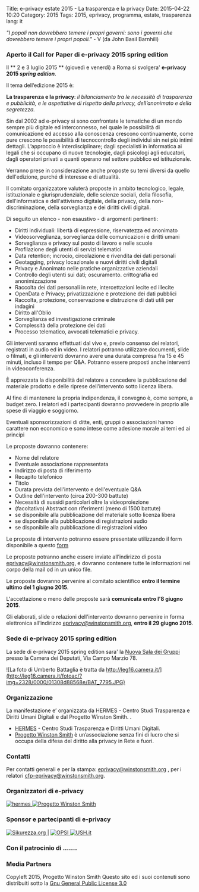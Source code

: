Title: e-privacy estate 2015 - La trasparenza e la privacy
Date: 2015-04-22 10:20
Category: 2015
Tags: 2015, eprivacy, programma, estate, trasparenza
lang: it

_"I popoli non dovrebbero temere i propri governi: sono i governi che dovrebbero temere i propri popoli."_ - V (da John Basil Barnhill)

### Aperto il Call for Paper di e-privacy 2015 spring edition

Il ** 2 e 3 luglio 2015 ** (giovedì e venerdì) a Roma si svolgera' **e-privacy 2015 _spring edition_**.

Il tema dell‘edizione 2015 è:

**La trasparenza e la privacy**: _il bilanciamento tra le necessità di trasparenza e pubblicità, e le aspettative di rispetto della privacy, dell’anonimato e della segretezza._

Sin dal 2002 ad e-privacy si sono confrontate le tematiche di un mondo sempre più digitale ed interconnesso, nel quale le possibilità di comunicazione ed accesso alla conoscenza crescono continuamente, come pure crescono le possibilità di tecnocontrollo degli individui sin nei più intimi dettagli. L’approccio è interdisciplinare; dagli specialisti in informatica ai legali che si occupano di nuove tecnologie, dagli psicologi agli educatori, dagli operatori privati a quanti operano nel settore pubblico ed istituzionale.

Verranno prese in considerazione anche proposte su temi diversi da quello dell'edizione, purché di interesse e di attualità.

Il comitato organizzatore valuterà proposte in ambito tecnologico, legale, istituzionale e giurisprudenziale, delle
scienze sociali, della filosofia, dell'informatica e dell'attivismo digitale, della privacy, della non-discriminazione,
della sorveglianza e dei diritti civili digitali.

Di seguito un elenco - non esaustivo - di argomenti pertinenti:

 - Diritti individuali: libertà di espressione, riservatezza ed anonimato
 - Videosorveglianza, sorveglianza delle comunicazioni e diritti umani
 - Sorveglianza e privacy sul posto di lavoro e nelle scuole
 - Profilazione degli utenti di servizi telematici
 - Data retention; incrocio, circolazione e rivendita dei dati personali
 - Geotagging, privacy locazionale e nuovi diritti civili digitali
 - Privacy e Anonimato nelle pratiche organizzative aziendali
 - Controllo degli utenti sui dati; oscuramento. crittografia ed anonimizzazione
 - Raccolta dei dati personali in rete, intercettazioni lecite ed illecite
 - OpenData e Privacy; privatizzazione e protezione dei dati pubblici
 - Raccolta, protezione, conservazione e distruzione di dati utili per indagini
 - Diritto all'Oblio
 - Sorveglianza ed investigazione criminale
 - Complessità della protezione dei dati
 - Processo telematico, avvocati telematici e privacy.

Gli interventi saranno effettuati dal vivo e, previo consenso dei relatori, registrati in audio ed in video. I relatori potranno utilizzare documenti, slide o filmati, e gli interventi dovranno avere una durata compresa fra 15 e 45 minuti, incluso il tempo per Q&A. Potranno essere proposti anche interventi in videoconferenza.

È apprezzata la disponibilità del relatore a concedere la pubblicazione del materiale prodotto e delle riprese
dell’intervento sotto licenza libera.

Al fine di mantenere la propria indipendenza, il convegno è, come sempre, a budget zero. 
I relatori ed i partecipanti dovranno provvedere in proprio alle spese di viaggio e soggiorno. 

Eventuali sponsorizzazioni di ditte, enti, gruppi o associazioni hanno carattere non economico
e sono intese come adesione morale ai temi ed ai principi

Le proposte dovranno contenere:

 - Nome del relatore
 - Eventuale associazione rappresentata
 - Indirizzo di posta di riferimento
 - Recapito telefonico
 - Titolo
 - Durata prevista dell'intervento e dell'eventuale Q&A
 - Outline dell'intervento (circa 200-300 battute)
 - Necessità di sussidi particolari oltre la videoproiezione
 - (facoltativo) Abstract con riferimenti (meno di 1500 battute)
 - se disponibile alla pubblicazione del materiale sotto licenza libera
 - se disponibile alla pubblicazione di registrazioni audio
 - se disponibile alla pubblicazione di registrazioni video



Le proposte di intervento potranno essere presentate utilizzando il form disponibile a questo [form](http://j.mp/call-eprivacy-2015)

Le proposte potranno anche essere inviate all’indirizzo di posta [ eprivacy@winstonsmith.org](mailto:eprivacy@winstonsmith.org), e dovranno contenere tutte le informazioni nel corpo della mail od in un unico file.

Le proposte dovranno pervenire al comitato scientifico **entro il termine ultimo del 1 giugno 2015**.

L'accettazione o meno delle proposte sarà **comunicata entro l'8 giugno 2015**.

Gli elaborati, slide o relazioni dell'intervento dovranno pervenire in forma elettronica all’indirizzo [ eprivacy@winstonsmith.org](mailto:eprivacy@winstonsmith.org), **entro il 29 giugno 2015**.


### Sede di e-privacy 2015 spring edition


La sede di e-privacy 2015 spring edition sara' la [ Nuova Sala dei Gruppi ](http://leg16.camera.it/585?raccolta=1082&rcgrp=Altri+Palazzi&Altri+Palazzi+%2F+Palazzo+dei+Gruppi+) presso la Camera dei Deputati, Via Campo Marzio 78.

![La foto di Umberto Battaglia è tratta da http://leg16.camera.it/](http://leg16.camera.it/fotoac/?img=2328/0000/01308d88568e/BAT_7795.JPG)

### Organizzazione

La manifestazione e’ organizzata da HERMES - Centro Studi Trasparenza e Diritti Umani Digitali e dal Progetto Winston Smith. .

 - [HERMES](http://logioshermes.org/) \- Centro Studi Trasparenza e Diritti Umani Digitali.
 - [Progetto Winston Smith](http://pws.winstonsmith.org/) è un’associazione senza fini di lucro che si occupa della difesa del diritto alla privacy in Rete e fuori.

### Contatti

Per contatti generali e per la stampa: [eprivacy@winstonsmith.org](mailto:eprivacy@winstonsmith.org) , per i relatori [cfp-eprivacy@winstonsmith.org](mailto:cfp-eprivacy@winstonsmith.org).

### Organizzatori di e-privacy

[ ![hermes]({filename}/images/logo/hermes.png) ](http://www.logioshermes.org)   [ ![Progetto Winston Smith](images/logo/pws.png) ](http://pws.winstonsmith.org)

### Sponsor e partecipanti di e-privacy

[ ![Sikurezza.org]({filename}/images/logo/sikurezza.gif) ](http://www.sikurezza.org) |  [ ![OPSI]({filename}/images/logo/opsi.jpg) ](http://opsi.aipnet.it/)
[ ![USH.it]({filename}/images/logo/ush.jpg)  ](http://www.ush.it) 

### Con il patrocinio di .......


### Media Partners

Copyleft 2015, Progetto Winston Smith
Questo sito ed i suoi contenuti sono distribuiti sotto la [Gnu General Public License 3.0](http://www.gnu.org/licenses/gpl.html)
